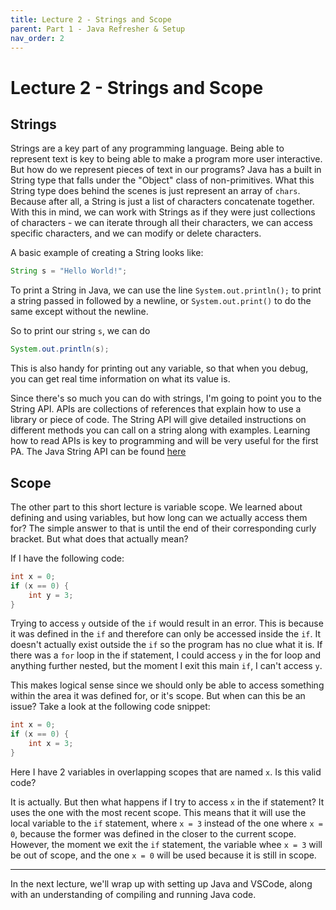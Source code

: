 ```yaml
---
title: Lecture 2 - Strings and Scope
parent: Part 1 - Java Refresher & Setup
nav_order: 2
---
```


# Lecture 2 - Strings and Scope

## Strings

Strings are a key part of any programming language. Being able to represent text is key to being able to make a program more user interactive. But how do we represent pieces of text in our programs? Java has a built in String type that falls under the "Object" class of non-primitives. What this String type does behind the scenes is just represent an array of `chars`. Because after all, a String is just a list of characters concatenate together. With this in mind, we can work with Strings as if they were just collections of characters - we can iterate through all their characters, we can access specific characters, and we can modify or delete characters.

A basic example of creating a String looks like:

```Java
String s = "Hello World!";
```

To print a String in Java, we can use the line `System.out.println();` to print a string passed in followed by a newline, or `System.out.print()` to do the same except without the newline.

So to print our string `s`, we can do

```Java
System.out.println(s);
```

This is also handy for printing out any variable, so that when you debug, you can get real time information on what its value is.

Since there's so much you can do with strings, I'm going to point you to the String API. APIs are collections of references that explain how to use a library or piece of code. The String     API will give detailed instructions on different methods you can call on a string along with examples. Learning how to read APIs is key to programming and will be very useful for the first PA. The Java String API can be found [here](https://docs.oracle.com/en/java/javase/11/docs/api/java.base/java/lang/String.html)

## Scope

The other part to this short lecture is variable scope. We learned about defining and using variables, but how long can we actually access them for? The simple answer to that is until the end of their corresponding curly bracket. But what does that actually mean?

If I have the following code:

```Java
int x = 0;
if (x == 0) {
    int y = 3;
}
```

Trying to access `y` outside of the `if` would result in an error. This is because it was defined in the `if` and therefore can only be accessed inside the `if`. It doesn't actually exist outside the `if` so the program has no clue what it is. If there was a `for` loop in the if statement, I could access `y` in the for loop and anything further nested, but the moment I exit this main `if`, I can't access `y`.

This makes logical sense since we should only be able to access something within the area it was defined for, or it's scope. But when can this be an issue? Take a look at the following code snippet:

```Java
int x = 0;
if (x == 0) {
    int x = 3;
}
```

Here I have 2 variables in overlapping scopes that are named `x`. Is this valid code?

It is actually. But then what happens if I try to access `x` in the if statement? It uses the one with the most recent scope. This means that it will use the local variable to the `if` statement, where `x = 3` instead of the one where `x = 0`, because the former was defined in the closer to the current scope. However, the moment we exit the `if` statement, the variable whee `x = 3` will be out of scope, and the one `x = 0` will be used because it is still in scope.

***

In the next lecture, we'll wrap up with setting up Java and VSCode, along with an understanding of compiling and running Java code.
